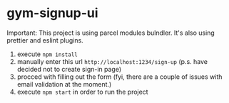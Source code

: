 # gym-signup-ui

Important: 
This project is using parcel modules bulndler.
It's also using prettier and eslint plugins.

<!-- Step by step guidance:  -->

1. execute `npm install`
2. manually enter this url `http://localhost:1234/sign-up` (p.s. have decided not to create sign-in page)
3. procced with filling out the form (fyi, there are a couple of issues with email validation at the moment.)
4. execute `npm start` in order to run the project
